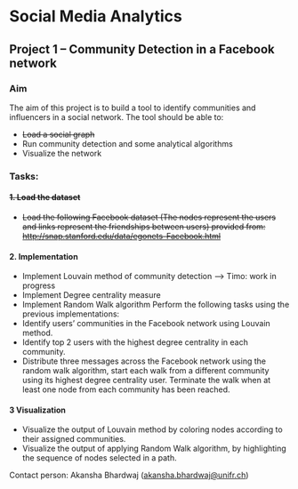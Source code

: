 # Social Media Analytics
## Project 1 – Community Detection in a Facebook network
### Aim
The aim of this project is to build a tool to identify communities and influencers in a social network. The tool should be able to:
- ~~Load a social graph~~
- Run community detection and some analytical algorithms
- Visualize the network

### Tasks: 
#### ~~1. Load the dataset~~
-  ~~Load the following Facebook dataset (The nodes represent the users and links represent the friendships between users) provided from: http://snap.stanford.edu/data/egonets-Facebook.html~~
#### 2. Implementation
- Implement Louvain method of community detection --> Timo: work in progress
- Implement Degree centrality measure
- Implement Random Walk algorithm
Perform the following tasks using the previous implementations:
- Identify users’ communities in the Facebook network using Louvain method.
- Identify top 2 users with the highest degree centrality in each community.
- Distribute three messages across the Facebook network using the random walk
algorithm, start each walk from a different community using its highest degree centrality user. Terminate the walk when at least one node from each community has been reached.
#### 3 Visualization
- Visualize the output of Louvain method by coloring nodes according to their assigned communities.
- Visualize the output of applying Random Walk algorithm, by highlighting the sequence of nodes selected in a path.


Contact person: Akansha Bhardwaj (akansha.bhardwaj@unifr.ch)
